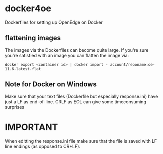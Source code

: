 # docker4oe
Dockerfiles for setting up OpenEdge on Docker

## flattening images ##
The images via the Dockerfiles can become quite large. If you're sure you're satisfied with an image you can flatten the image via:

`docker export <container id> | docker import - account/reponame:oe-11.6-latest-flat`

## Note for Docker on Windows
Make sure that your text files (Dockerfile but especially response.ini) have just a LF as end-of-line. CRLF as EOL can give some timeconsuming surprises  

# IMPORTANT
When editting the response.ini file make sure that the file is saved with LF line endings (as opposed to CR+LF).
